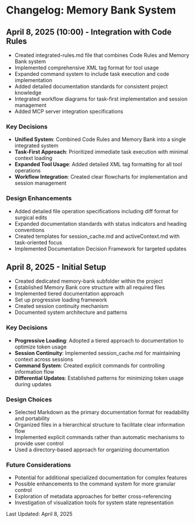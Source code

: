 # Changelog: Memory Bank System

## April 8, 2025 (10:00) - Integration with Code Rules
- Created integrated-rules.md file that combines Code Rules and Memory Bank system
- Implemented comprehensive XML tag format for tool usage
- Expanded command system to include task execution and code implementation
- Added detailed documentation standards for consistent project knowledge
- Integrated workflow diagrams for task-first implementation and session management
- Added MCP server integration specifications

### Key Decisions
- **Unified System**: Combined Code Rules and Memory Bank into a single integrated system
- **Task-First Approach**: Prioritized immediate task execution with minimal context loading
- **Expanded Tool Usage**: Added detailed XML tag formatting for all tool operations
- **Workflow Integration**: Created clear flowcharts for implementation and session management

### Design Enhancements
- Added detailed file operation specifications including diff format for surgical edits
- Expanded documentation standards with status indicators and heading conventions
- Created templates for session_cache.md and activeContext.md with task-oriented focus
- Implemented Documentation Decision Framework for targeted updates

## April 8, 2025 - Initial Setup
- Created dedicated memory-bank subfolder within the project
- Established Memory Bank core structure with all required files
- Implemented tiered documentation approach
- Set up progressive loading framework
- Created session continuity mechanism
- Documented system architecture and patterns

### Key Decisions
- **Progressive Loading**: Adopted a tiered approach to documentation to optimize token usage
- **Session Continuity**: Implemented session_cache.md for maintaining context across sessions
- **Command System**: Created explicit commands for controlling information flow
- **Differential Updates**: Established patterns for minimizing token usage during updates

### Design Choices
- Selected Markdown as the primary documentation format for readability and portability
- Organized files in a hierarchical structure to facilitate clear information flow
- Implemented explicit commands rather than automatic mechanisms to provide user control
- Used a directory-based approach for organizing documentation

### Future Considerations
- Potential for additional specialized documentation for complex features
- Possible enhancements to the command system for more granular control
- Exploration of metadata approaches for better cross-referencing
- Investigation of visualization tools for system state representation

Last Updated: April 8, 2025